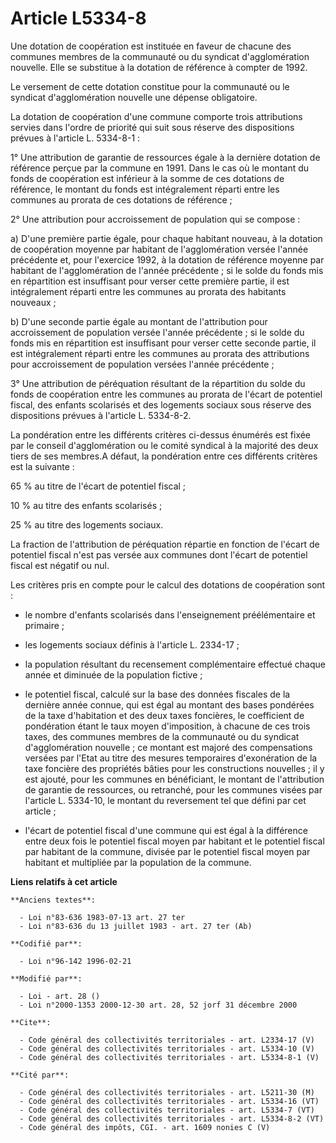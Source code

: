 # Article L5334-8

Une dotation de coopération est instituée en faveur de chacune des communes membres de la communauté ou du syndicat
d'agglomération nouvelle. Elle se substitue à la dotation de référence à compter de 1992. 

Le versement de cette dotation constitue pour la communauté ou le syndicat d'agglomération nouvelle une dépense obligatoire. 

La dotation de coopération d'une commune comporte trois attributions servies dans l'ordre de priorité qui suit sous réserve
des dispositions prévues à l'article L. 5334-8-1 : 

1° Une attribution de garantie de ressources égale à la dernière dotation de référence perçue par la commune en 1991. Dans le
cas où le montant du fonds de coopération est inférieur à la somme de ces dotations de référence, le montant du fonds est
intégralement réparti entre les communes au prorata de ces dotations de référence ; 

2° Une attribution pour accroissement de population qui se compose : 

a) D'une première partie égale, pour chaque habitant nouveau, à la dotation de coopération moyenne par habitant de
l'agglomération versée l'année précédente et, pour l'exercice 1992, à la dotation de référence moyenne par habitant de
l'agglomération de l'année précédente ; si le solde du fonds mis en répartition est insuffisant pour verser cette première
partie, il est intégralement réparti entre les communes au prorata des habitants nouveaux ; 

b) D'une seconde partie égale au montant de l'attribution pour accroissement de population versée l'année précédente ; si le
solde du fonds mis en répartition est insuffisant pour verser cette seconde partie, il est intégralement réparti entre les
communes au prorata des attributions pour accroissement de population versées l'année précédente ; 

3° Une attribution de péréquation résultant de la répartition du solde du fonds de coopération entre les communes au prorata
de l'écart de potentiel fiscal, des enfants scolarisés et des logements sociaux sous réserve des dispositions prévues à
l'article L. 5334-8-2. 

La pondération entre les différents critères ci-dessus énumérés est fixée par le conseil d'agglomération ou le comité
syndical à la majorité des deux tiers de ses membres.A défaut, la pondération entre ces différents critères est la
suivante : 

65 % au titre de l'écart de potentiel fiscal ; 

10 % au titre des enfants scolarisés ; 

25 % au titre des logements sociaux. 

La fraction de l'attribution de péréquation répartie en fonction de l'écart de potentiel fiscal n'est pas versée aux communes
dont l'écart de potentiel fiscal est négatif ou nul. 

Les critères pris en compte pour le calcul des dotations de coopération sont :

- le nombre d'enfants scolarisés dans l'enseignement préélémentaire et primaire ;

- les logements sociaux définis à l'article L. 2334-17 ;

- la population résultant du recensement complémentaire effectué chaque année et diminuée de la population fictive ;

- le potentiel fiscal, calculé sur la base des données fiscales de la dernière année connue, qui est égal au montant des
bases pondérées de la taxe d'habitation et des deux taxes foncières, le coefficient de pondération étant le taux moyen
d'imposition, à chacune de ces trois taxes, des communes membres de la communauté ou du syndicat d'agglomération nouvelle ;
ce montant est majoré des compensations versées par l'Etat au titre des mesures temporaires d'exonération de la taxe foncière
des propriétés bâties pour les constructions nouvelles ; il y est ajouté, pour les communes en bénéficiant, le montant de
l'attribution de garantie de ressources, ou retranché, pour les communes visées par l'article L. 5334-10, le montant du
reversement tel que défini par cet article ;

- l'écart de potentiel fiscal d'une commune qui est égal à la différence entre deux fois le potentiel fiscal moyen par
habitant et le potentiel fiscal par habitant de la commune, divisée par le potentiel fiscal moyen par habitant et multipliée
par la population de la commune.

**Liens relatifs à cet article**

	**Anciens textes**:

	  - Loi n°83-636 1983-07-13 art. 27 ter
	  - Loi n°83-636 du 13 juillet 1983 - art. 27 ter (Ab)

	**Codifié par**:

	  - Loi n°96-142 1996-02-21

	**Modifié par**:

	  - Loi - art. 28 ()
	  - Loi n°2000-1353 2000-12-30 art. 28, 52 jorf 31 décembre 2000

	**Cite**:

	  - Code général des collectivités territoriales - art. L2334-17 (V)
	  - Code général des collectivités territoriales - art. L5334-10 (V)
	  - Code général des collectivités territoriales - art. L5334-8-1 (V)

	**Cité par**:

	  - Code général des collectivités territoriales - art. L5211-30 (M)
	  - Code général des collectivités territoriales - art. L5334-16 (VT)
	  - Code général des collectivités territoriales - art. L5334-7 (VT)
	  - Code général des collectivités territoriales - art. L5334-8-2 (VT)
	  - Code général des impôts, CGI. - art. 1609 nonies C (V)
